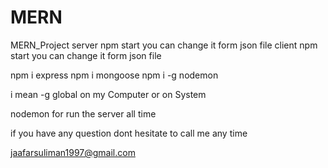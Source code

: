 # MERN
 MERN_Project
server    npm start   you can change it form json file
client    npm start   you can change it form json file



npm i express
npm i mongoose
npm i -g nodemon   

i mean -g global on my Computer or on System

nodemon for run the server all time


if you have any question  dont hesitate to call me any time 

jaafarsuliman1997@gmail.com
